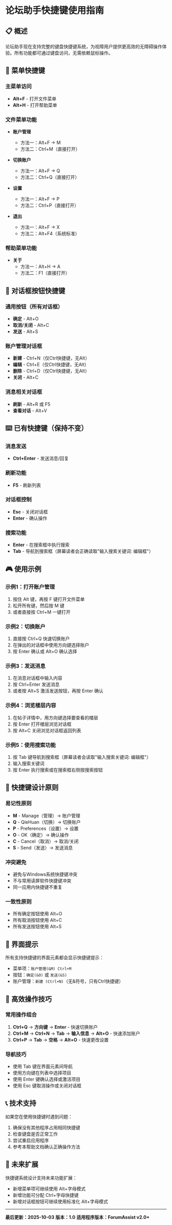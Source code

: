 # 论坛助手快捷键使用指南

## 📋 概述

论坛助手现在支持完整的键盘快捷键系统，为视障用户提供更高效的无障碍操作体验。所有功能都可通过键盘访问，无需依赖鼠标操作。

## 🎯 菜单快捷键

### 主菜单访问
- **Alt+F** - 打开文件菜单
- **Alt+H** - 打开帮助菜单

### 文件菜单功能
- **账户管理**
  - 方法一：Alt+F → M
  - 方法二：Ctrl+M（直接打开）

- **切换账户**
  - 方法一：Alt+F → Q
  - 方法二：Ctrl+Q（直接打开）

- **设置**
  - 方法一：Alt+F → P
  - 方法二：Ctrl+P（直接打开）

- **退出**
  - 方法一：Alt+F → X
  - 方法二：Alt+F4（系统标准）

### 帮助菜单功能
- **关于**
  - 方法一：Alt+H → A
  - 方法二：F1（直接打开）

## 🔘 对话框按钮快捷键

### 通用按钮（所有对话框）
- **确定** - Alt+O
- **取消/关闭** - Alt+C
- **发送** - Alt+S

### 账户管理对话框
- **新建** - Ctrl+N（仅Ctrl快捷键，无Alt）
- **编辑** - Ctrl+E（仅Ctrl快捷键，无Alt）
- **删除** - Ctrl+D（仅Ctrl快捷键，无Alt）
- **关闭** - Alt+C

### 消息相关对话框
- **刷新** - Alt+R 或 F5
- **查看对话** - Alt+V

## ⌨️ 已有快捷键（保持不变）

### 消息发送
- **Ctrl+Enter** - 发送消息/回复

### 刷新功能
- **F5** - 刷新列表

### 对话框控制
- **Esc** - 关闭对话框
- **Enter** - 确认操作

### 搜索功能
- **Enter** - 在搜索框中执行搜索
- **Tab** - 导航到搜索框（屏幕读者会正确读取"输入搜索关键词: 编辑框"）

## 🎮 使用示例

### 示例1：打开账户管理
1. 按住 Alt 键，再按 F 键打开文件菜单
2. 松开所有键，然后按 M 键
3. 或者直接按 Ctrl+M 一键打开

### 示例2：切换账户
1. 直接按 Ctrl+Q 快速切换账户
2. 在弹出的对话框中使用方向键选择账户
3. 按 Enter 确认或 Alt+O 确认选择

### 示例3：发送消息
1. 在消息对话框中输入内容
2. 按 Ctrl+Enter 发送消息
3. 或者按 Alt+S 激活发送按钮，再按 Enter 确认

### 示例4：浏览楼层内容
1. 在帖子详情中，用方向键选择要查看的楼层
2. 按 Enter 打开楼层浏览对话框
3. 按 Alt+C 关闭浏览对话框返回列表

### 示例5：使用搜索功能
1. 按 Tab 键导航到搜索框（屏幕读者会读取"输入搜索关键词: 编辑框"）
2. 输入搜索关键词
3. 按 Enter 执行搜索或在搜索框右侧按搜索按钮

## 🔧 快捷键设计原则

### 易记性原则
- **M** - Manage（管理）→ 账户管理
- **Q** - QieHuan（切换）→ 切换账户
- **P** - Preferences（设置）→ 设置
- **O** - OK（确定）→ 确认操作
- **C** - Cancel（取消）→ 取消/关闭
- **S** - Send（发送）→ 发送消息

### 冲突避免
- 避免与Windows系统快捷键冲突
- 不与常用读屏软件快捷键冲突
- 同一应用内快捷键不重复

### 一致性原则
- 所有确定按钮使用 Alt+O
- 所有取消按钮使用 Alt+C
- 所有发送按钮使用 Alt+S

## 🎨 界面提示

所有支持快捷键的界面元素都会显示快捷键提示：

- 菜单项：`账户管理(&M) Ctrl+M`
- 按钮：`确定(&O)` 或 `发送(&S)`
- 账户管理：`新建 (Ctrl+N)`（无&符号，只有Ctrl快捷键）

## 🚀 高效操作技巧

### 常用操作组合
1. **Ctrl+Q** → **方向键** → **Enter** - 快速切换账户
2. **Ctrl+M** → **Ctrl+N** → **Tab** → **输入信息** → **Alt+O** - 快速添加账户
3. **Ctrl+P** → **Tab** → **空格** → **Alt+O** - 快速更改设置

### 导航技巧
- 使用 Tab 键在界面元素间导航
- 使用方向键在列表中选择项目
- 使用 Enter 键确认选择或激活项目
- 使用 Esc 键取消操作或关闭对话框

## 📞 技术支持

如果您在使用快捷键时遇到问题：
1. 确保没有其他程序占用相同快捷键
2. 检查键盘是否正常工作
3. 尝试重启应用程序
4. 参考本帮助文档确认正确操作方法

## 🔮 未来扩展

快捷键系统设计支持未来功能扩展：
- 新增菜单项可继续使用 Alt+字母模式
- 新增功能可分配 Ctrl+字母快捷键
- 新增对话框按钮可继续使用标准化 Alt+字母模式

---

**最后更新：2025-10-03**
**版本：1.0**
**适用程序版本：ForumAssist v2.0+**